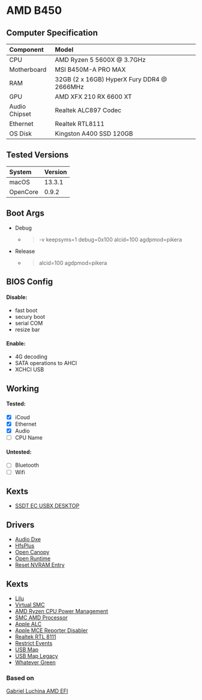 # AMD B450

## Computer Specification
<table>
  <thead>
    <tr>
      <th align="left">Component</th>
      <th align="left">Model</th>
    </tr>
  </thead>
  <tbody>
    <tr>
      <td align="left">CPU</td>
      <td align="left">AMD Ryzen 5 5600X @ 3.7GHz</td>
    </tr>
    <tr>
      <td align="left">Motherboard</td>
      <td align="left">MSI B450M-A PRO MAX</td>
    </tr>
    <tr>
      <td align="left">RAM</td>
      <td align="left">32GB (2 x 16GB) HyperX Fury DDR4 @ 2666MHz</td>
    </tr>
    <tr>
      <td align="left">GPU</td>
      <td align="left">AMD XFX 210 RX 6600 XT</td>
    </tr>
    <tr>
      <td align="left">Audio Chipset</td>
      <td align="left">Realtek ALC897 Codec</td>
    </tr>
    <tr>
      <td align="left">Ethernet</td>
      <td align="left">Realtek RTL8111</td>
    </tr>
    <tr>
      <td align="left">OS Disk</td>
      <td align="left">Kingston A400 SSD 120GB</td>
    </tr>
  </tbody>
</table>

## Tested Versions
<table>
  <thead>
    <tr>
      <th align="left">System</th>
      <th align="left">Version</th>
    </tr>
  </thead>
  <tbody>
    <tr>
      <td align="left">macOS</td>
      <td align="left">13.3.1</td>
    </tr>
    <tr>
      <td align="left">OpenCore</td>
      <td align="left">0.9.2</td>
    </tr>
  </tbody>
</table>

## Boot Args
- Debug
  -  > -v keepsyms=1 debug=0x100 alcid=100 agdpmod=pikera
- Release
  -  > alcid=100 agdpmod=pikera

## BIOS Config
#### Disable:
- fast boot
- secury boot
- serial COM
- resize bar
#### Enable:
- 4G decoding
- SATA operations to AHCI
- XCHCI USB

## Working
#### Tested:
- [x] iCoud
- [x] Ethernet
- [x] Audio
- [ ] CPU Name
#### Untested:
- [ ] Bluetooth
- [ ] Wifi

## Kexts
- <a href="https://github.com/dortania/Getting-Started-With-ACPI/blob/master/extra-files/compiled/SSDT-EC-USBX-DESKTOP.aml">SSDT EC USBX DESKTOP</a>

## Drivers
- <a href="https://github.com/luchina-gabriel/BASE-EFI-AMD-RYZEN-THREADRIPPER/blob/main/EFI-Debug/OC/Drivers/AudioDxe.efi">Audio Dxe</a>
- <a href="https://github.com/luchina-gabriel/BASE-EFI-AMD-RYZEN-THREADRIPPER/blob/main/EFI-Debug/OC/Drivers/HfsPlus.efi">HfsPlus</a>
- <a href="https://github.com/acidanthera/OpenCorePkg/releases">Open Canopy</a>
- <a href="https://github.com/luchina-gabriel/BASE-EFI-AMD-RYZEN-THREADRIPPER/blob/main/EFI-Debug/OC/Drivers/OpenRuntime.efi">Open Runtime</a>
- <a href="https://github.com/luchina-gabriel/BASE-EFI-AMD-RYZEN-THREADRIPPER/blob/main/EFI-Debug/OC/Drivers/ResetNvramEntry.efi">Reset NVRAM Entry</a>

## Kexts
- <a href="https://github.com/acidanthera/Lilu/releases">Lilu</a>
- <a href="https://github.com/acidanthera/VirtualSMC/releases">Virtual SMC</a>
- <a href="https://github.com/trulyspinach/SMCAMDProcessor/releases">AMD Ryzen CPU Power Management</a>
- <a href="https://github.com/trulyspinach/SMCAMDProcessor/releases">SMC AMD Processor</a>
- <a href="https://github.com/acidanthera/AppleALC/releases">Apple ALC</a>
- <a href="https://dortania.github.io/OpenCore-Install-Guide/ktext.html#extras">Apple MCE Reporter Disabler</a>
- <a href="https://github.com/Mieze/RTL8111_driver_for_OS_X/releases">Realtek RTL 8111</a>
- <a href="https://github.com/acidanthera/RestrictEvents/releases">Restrict Events</a>
- <a href="https://github.com/corpnewt/USBMap">USB Map</a>
- <a href="https://github.com/corpnewt/USBMap">USB Map Legacy</a>
- <a href="https://github.com/acidanthera/WhateverGreen/releases">Whatever Green</a>

### Based on
<a href="https://github.com/luchina-gabriel/BASE-EFI-AMD-RYZEN-THREADRIPPER">Gabriel Luchina AMD EFI</a>